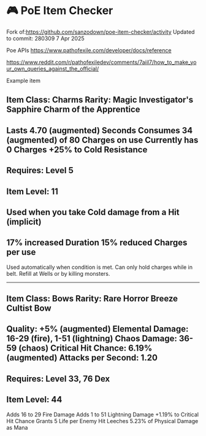 # 🎮 PoE Item Checker

Fork of:https://github.com/sanzodown/poe-item-checker/activity
Updated to commit: 280309 7 Apr 2025 

Poe APIs
https://www.pathofexile.com/developer/docs/reference

https://www.reddit.com/r/pathofexiledev/comments/7aiil7/how_to_make_your_own_queries_against_the_official/

Example item

Item Class: Charms
Rarity: Magic
Investigator's Sapphire Charm of the Apprentice
--------
Lasts 4.70 (augmented) Seconds
Consumes 34 (augmented) of 80 Charges on use
Currently has 0 Charges
+25% to Cold Resistance
--------
Requires: Level 5
--------
Item Level: 11
--------
Used when you take Cold damage from a Hit (implicit)
--------
17% increased Duration
15% reduced Charges per use
--------
Used automatically when condition is met. Can only hold charges while in belt. Refill at Wells or by killing monsters.

---------------------------------------------------------------------------------

Item Class: Bows
Rarity: Rare
Horror Breeze
Cultist Bow
--------
Quality: +5% (augmented)
Elemental Damage: 16-29 (fire), 1-51 (lightning)
Chaos Damage: 36-59 (chaos)
Critical Hit Chance: 6.19% (augmented)
Attacks per Second: 1.20
--------
Requires: Level 33, 76 Dex
--------
Item Level: 44
--------
Adds 16 to 29 Fire Damage
Adds 1 to 51 Lightning Damage
+1.19% to Critical Hit Chance
Grants 5 Life per Enemy Hit
Leeches 5.23% of Physical Damage as Mana






